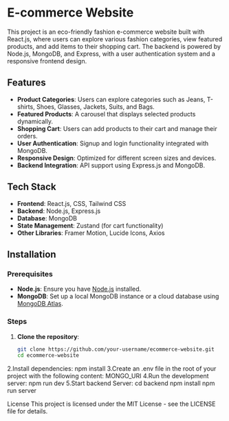 # E-commerce Website

This project is an eco-friendly fashion e-commerce website built with React.js, where users can explore various fashion categories, view featured products, and add items to their shopping cart. The backend is powered by Node.js, MongoDB, and Express, with a user authentication system and a responsive frontend design.

## Features

- **Product Categories**: Users can explore categories such as Jeans, T-shirts, Shoes, Glasses, Jackets, Suits, and Bags.
- **Featured Products**: A carousel that displays selected products dynamically.
- **Shopping Cart**: Users can add products to their cart and manage their orders.
- **User Authentication**: Signup and login functionality integrated with MongoDB.
- **Responsive Design**: Optimized for different screen sizes and devices.
- **Backend Integration**: API support using Express.js and MongoDB.

## Tech Stack

- **Frontend**: React.js, CSS, Tailwind CSS
- **Backend**: Node.js, Express.js
- **Database**: MongoDB
- **State Management**: Zustand (for cart functionality)
- **Other Libraries**: Framer Motion, Lucide Icons, Axios

## Installation

### Prerequisites

- **Node.js**: Ensure you have [Node.js](https://nodejs.org/) installed.
- **MongoDB**: Set up a local MongoDB instance or a cloud database using [MongoDB Atlas](https://www.mongodb.com/atlas).

### Steps

1. **Clone the repository**:
   ```bash
   git clone https://github.com/your-username/ecommerce-website.git
   cd ecommerce-website
2.Install dependencies:
   npm install
3.Create an .env file in the root of your project with the following content:
  MONGO_URI
4.Run the development server:
   npm run dev
5.Start backend Server:
cd backend
npm install
npm run server

License
This project is licensed under the MIT License - see the LICENSE file for details.

